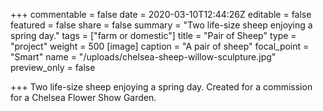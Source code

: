 +++
commentable = false
date = 2020-03-10T12:44:26Z
editable = false
featured = false
share = false
summary = "Two life-size sheep enjoying a spring day."
tags = ["farm or domestic"]
title = "Pair of Sheep"
type = "project"
weight = 500
[image]
caption = "A pair of sheep"
focal_point = "Smart"
name = "/uploads/chelsea-sheep-willow-sculpture.jpg"
preview_only = false

+++
Two life-size sheep enjoying a spring day. Created for a commission for a Chelsea Flower Show Garden.
